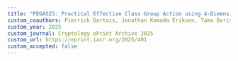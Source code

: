 ```yaml
---
title: "PEGASIS: Practical Effective Class Group Action using 4-Dimensional Isogenies"
custom_coauthors: Pierrick Dartois, Jonathan Komada Eriksen, Tako Boris Fouotsa, Riccardo Invernizzi, Damien Robert, Ryan Rueger, Frederik Vercauteren and Benjamin Wesolowski
custom_year: 2025
custom_journal: Cryptology ePrint Archive 2025
custom_url: https://eprint.iacr.org/2025/401
custom_accepted: false
---
```

